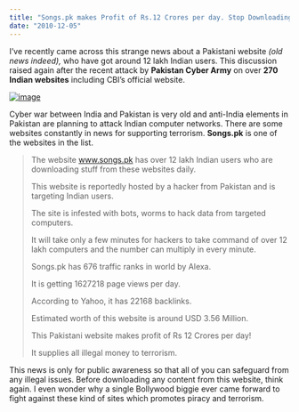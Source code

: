 ```yaml
---
title: "Songs.pk makes Profit of Rs.12 Crores per day. Stop Downloading!"
date: "2010-12-05"
---
```


I’ve recently came across this strange news about a Pakistani website _(old news indeed),_ who have got around 12 lakh Indian users. This discussion raised again after the recent attack by **Pakistan Cyber Army** on over **270 Indian websites** including CBI’s official website.

[![image](http://lh6.ggpht.com/_40bmzDo_mBs/TPuwan2AinI/AAAAAAAABlM/Bq5ZVDw0bz0/image_thumb%5B2%5D.png?imgmax=800 "image")](http://lh5.ggpht.com/_40bmzDo_mBs/TPuwSMohTJI/AAAAAAAABlI/jwwCG2Ggqrc/s1600-h/image%5B6%5D.png)

Cyber war between India and Pakistan is very old and anti-India elements in Pakistan are planning to attack Indian computer networks. There are some websites constantly in news for supporting terrorism. **Songs.pk** is one of the websites in the list.

> The website www.songs.pk has over 12 lakh Indian users who are downloading stuff from these websites daily.
> 
> This website is reportedly hosted by a hacker from Pakistan and is targeting Indian users.
> 
> The site is infested with bots, worms to hack data from targeted computers.
> 
> It will take only a few minutes for hackers to take command of over 12 lakh computers and the number can multiply in every minute.
> 
> Songs.pk has 676 traffic ranks in world by Alexa.
> 
> It is getting 1627218 page views per day.
> 
> According to Yahoo, it has 22168 backlinks.
> 
> Estimated worth of this website is around USD 3.56 Million.
> 
> This Pakistani website makes profit of Rs 12 Crores per day!
> 
> It supplies all illegal money to terrorism.

This news is only for public awareness so that all of you can safeguard from any illegal issues. Before downloading any content from this website, think again. I even wonder why a single Bollywood biggie ever came forward to fight against these kind of sites which promotes piracy and terrorism.
